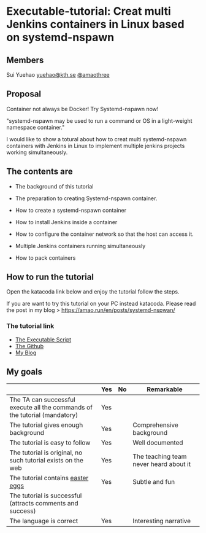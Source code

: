 # Executable-tutorial: Creat multi Jenkins containers in Linux based on systemd-nspawn

## Members

Sui Yuehao yuehao@kth.se [@amaothree](https://github.com/amaothree)

## Proposal

Container not always be Docker! Try Systemd-nspawn now!  

"systemd-nspawn may be used to run a command or OS in a light-weight namespace container."

I would like to show a totural about how to creat multi systemd-nspawn containers with Jenkins in Linux to implement multiple jenkins projects working simultaneously.

## The contents are

* The background of this tutorial

* The preparation to creating Systemd-nspawn container.

* How to create a systemd-nspawn container

* How to install Jenkins inside a container

* How to configure the container network so that the host can access it.

* Multiple Jenkins containers running simultaneously

* How to pack containers

## How to run the tutorial

Open the katacoda link below and enjoy the tutorial follow the steps.

If you are want to try this tutorial on your PC instead katacoda. Please read the post in my blog > https://amao.run/en/posts/systemd-nspwan/

### The tutorial link

* [The Executable Script](https://www.katacoda.com/amaothree/scenarios/nspwan)
* [The Github](https://github.com/amaothree/katacoda-scenarios/tree/main/nspwan)
* [My Blog](https://amao.run/en/posts/systemd-nspwan/)

## My goals

|                                             | Yes | No | Remarkable |
|-------------------------------------------- | ----|----|-------------|
|The TA can successful execute all the commands of the tutorial (mandatory) | Yes | |  |
|The tutorial gives enough background | Yes |  | Comprehensive background |
|The tutorial is easy to follow  | Yes |  | Well documented |
|The tutorial is original, no such tutorial exists on the web | Yes |  | The teaching team never heard about it |
|The tutorial contains [easter eggs](https://github.com/OrkoHunter/python-easter-eggs) | Yes |  | Subtle and fun |
|The tutorial is successful (attracts comments and success) |  |  |  |
|The language is correct | Yes |  | Interesting narrative  |